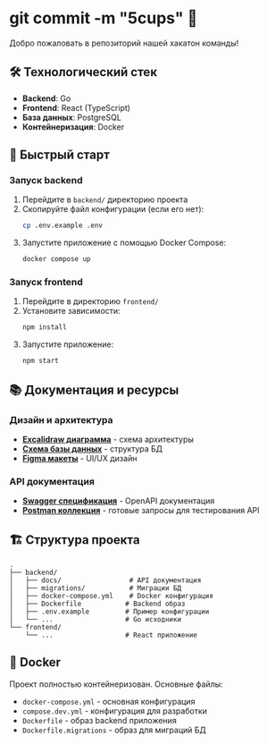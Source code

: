 # git commit -m "5cups" 🚀

Добро пожаловать в репозиторий нашей хакатон команды!

## 🛠 Технологический стек

- **Backend**: Go
- **Frontend**: React (TypeScript)
- **База данных**: PostgreSQL
- **Контейнеризация**: Docker

## 🚀 Быстрый старт

### Запуск backend

1. Перейдите в `backend/` директорию проекта
2. Скопируйте файл конфигурации (если его нет):
   ```bash
   cp .env.example .env
   ```
3. Запустите приложение с помощью Docker Compose:
   ```bash
   docker compose up
   ```

### Запуск frontend

1. Перейдите в директорию `frontend/`
2. Установите зависимости:
   ```bash
   npm install
   ```
3. Запустите приложение:
   ```bash
   npm start
   ```

## 📚 Документация и ресурсы

### Дизайн и архитектура
- **[Excalidraw диаграмма](https://excalidraw.com/#json=GsjVGws9bCNiUD0ueCLtb,GV1YvhQb3dQs3_oAvf_1_w)** - схема архитектуры
- **[Схема базы данных](https://drawsql.app/teams/hestia/diagrams/hackathon)** - структура БД
- **[Figma макеты](https://www.figma.com/team_invite/redeem/onXYqZwSzDxexMpkuXgNik)** - UI/UX дизайн

### API документация
- **[Swagger спецификация](backend/docs/swagger.yaml)** - OpenAPI документация
- **[Postman коллекция](backend/docs/hackthon.json)** - готовые запросы для тестирования API

## 🏗 Структура проекта

```
.
├── backend/
│   ├── docs/                 # API документация
│   ├── migrations/           # Миграции БД
│   ├── docker-compose.yml    # Docker конфигурация
│   ├── Dockerfile           # Backend образ
│   ├── .env.example         # Пример конфигурации
│   └── ...                  # Go исходники
└── frontend/
    └── ...                  # React приложение
```

## 🐳 Docker

Проект полностью контейнеризован. Основные файлы:
- `docker-compose.yml` - основная конфигурация
- `compose.dev.yml` - конфигурация для разработки
- `Dockerfile` - образ backend приложения
- `Dockerfile.migrations` - образ для миграций БД

